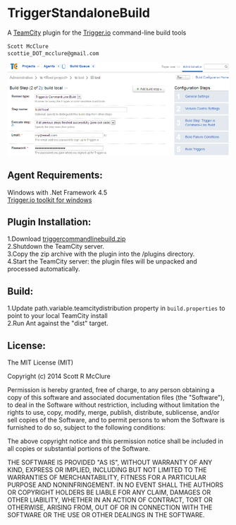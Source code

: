 TriggerStandaloneBuild
======================
A [TeamCity](http://www.jetbrains.com/teamcity/ "TeamCity") plugin for the [Trigger.io](http://www.trigger.io "Trigger.io") command-line build tools

    Scott McClure
    scottie_DOT_mcclure@gmail.com
    
![Screenshot png](https://github.com/scottiemc7/TriggerCommandLineBuild/raw/master/Screenshot.png "Command-Line Build Runner")

## Agent Requirements:
Windows with .Net Framework 4.5  
[Trigger.io toolkit for windows](https://trigger.io/forge/toolkit/ "Trigger Toolkit")

## Plugin Installation: 
1.Download [triggercommandlinebuild.zip](https://github.com/scottiemc7/TriggerCommandLineBuild/raw/master/triggercommandlinebuild.zip "Plugin")  
2.Shutdown the TeamCity server.  
3.Copy the zip archive with the plugin into the <TeamCity Data Directory>/plugins directory.  
4.Start the TeamCity server: the plugin files will be unpacked and processed automatically.  

## Build:
1.Update path.variable.teamcitydistribution property in `build.properties` to point to your local TeamCity install  
2.Run Ant against the "dist" target.

## License:
The MIT License (MIT)

Copyright (c) 2014 Scott R McClure

Permission is hereby granted, free of charge, to any person obtaining a copy of
this software and associated documentation files (the "Software"), to deal in
the Software without restriction, including without limitation the rights to
use, copy, modify, merge, publish, distribute, sublicense, and/or sell copies of
the Software, and to permit persons to whom the Software is furnished to do so,
subject to the following conditions:

The above copyright notice and this permission notice shall be included in all
copies or substantial portions of the Software.

THE SOFTWARE IS PROVIDED "AS IS", WITHOUT WARRANTY OF ANY KIND, EXPRESS OR
IMPLIED, INCLUDING BUT NOT LIMITED TO THE WARRANTIES OF MERCHANTABILITY, FITNESS
FOR A PARTICULAR PURPOSE AND NONINFRINGEMENT. IN NO EVENT SHALL THE AUTHORS OR
COPYRIGHT HOLDERS BE LIABLE FOR ANY CLAIM, DAMAGES OR OTHER LIABILITY, WHETHER
IN AN ACTION OF CONTRACT, TORT OR OTHERWISE, ARISING FROM, OUT OF OR IN
CONNECTION WITH THE SOFTWARE OR THE USE OR OTHER DEALINGS IN THE SOFTWARE.

        
          
	


